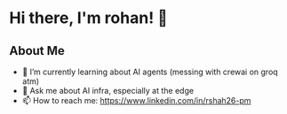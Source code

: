 # Hi there, I'm rohan! 👋

## About Me
- 🔭 I’m currently learning about AI agents (messing with crewai on groq atm)
- 💬 Ask me about AI infra, especially at the edge
- 📫 How to reach me: https://www.linkedin.com/in/rshah26-pm
